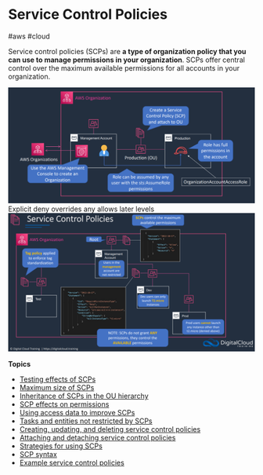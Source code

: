 # Service Control Policies
#aws #cloud 

Service control policies (SCPs) are **a type of organization policy that you can use to manage permissions in your organization**. SCPs offer central control over the maximum available permissions for all accounts in your organization.

![Pasted image 20230225014157](Microservice%20Architecture/Attachments/Pasted%20image%2020230225014157.png)
Explicit deny overrides any allows later levels
![Pasted image 20230225014220](Microservice%20Architecture/Attachments/Pasted%20image%2020230225014220.png)



**Topics**
-   [Testing effects of SCPs](https://docs.aws.amazon.com/organizations/latest/userguide/orgs_manage_policies_scps.html#scp-warning-testing-effect)
-   [Maximum size of SCPs](https://docs.aws.amazon.com/organizations/latest/userguide/orgs_manage_policies_scps.html#scp-size-limit)
-   [Inheritance of SCPs in the OU hierarchy](https://docs.aws.amazon.com/organizations/latest/userguide/orgs_manage_policies_scps.html#scp-about-inheritance)
-   [SCP effects on permissions](https://docs.aws.amazon.com/organizations/latest/userguide/orgs_manage_policies_scps.html#scp-effects-on-permissions)
-   [Using access data to improve SCPs](https://docs.aws.amazon.com/organizations/latest/userguide/orgs_manage_policies_scps.html#data-from-iam)
-   [Tasks and entities not restricted by SCPs](https://docs.aws.amazon.com/organizations/latest/userguide/orgs_manage_policies_scps.html#not-restricted-by-scp)
-   [Creating, updating, and deleting service control policies](https://docs.aws.amazon.com/organizations/latest/userguide/orgs_manage_policies_scps_create.html)
-   [Attaching and detaching service control policies](https://docs.aws.amazon.com/organizations/latest/userguide/orgs_manage_policies_scps_attach.html)
-   [Strategies for using SCPs](https://docs.aws.amazon.com/organizations/latest/userguide/orgs_manage_policies_scps_strategies.html)
-   [SCP syntax](https://docs.aws.amazon.com/organizations/latest/userguide/orgs_manage_policies_scps_syntax.html)
-   [Example service control policies](https://docs.aws.amazon.com/organizations/latest/userguide/orgs_manage_policies_scps_examples.html)